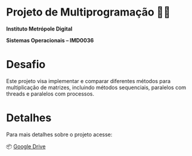 # Projeto de Multiprogramação 🧑‍💻

**Instituto Metrópole Digital**

**Sistemas Operacionais – IMD0036**

# Desafio

Este projeto visa implementar e comparar diferentes métodos para multiplicação de matrizes, incluindo métodos sequenciais, paralelos com threads e paralelos com processos.

# Detalhes

Para mais detalhes sobre o projeto acesse:

📦 [Google Drive](https://drive.google.com/file/d/1H6FmdHJ-el4ngAXGPveA5p1xBjWouK_0/view?usp=drive_link)
